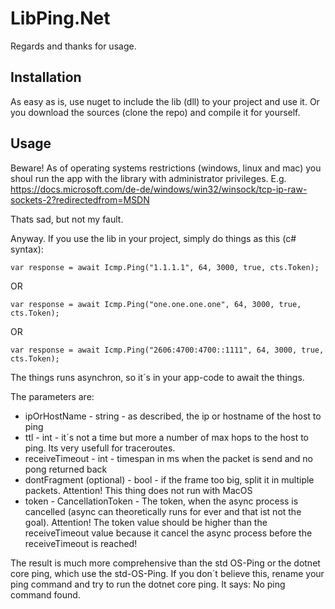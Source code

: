# LibPing.Net

Regards and thanks for usage.

## Installation
As easy as is, use nuget to include the lib (dll) to your project and use it.
Or you download the sources (clone the repo) and compile it for yourself.

## Usage
Beware!
As of operating systems restrictions (windows, linux and mac) you shoul run the app with the library with administrator privileges.
E.g. https://docs.microsoft.com/de-de/windows/win32/winsock/tcp-ip-raw-sockets-2?redirectedfrom=MSDN

Thats sad, but not my fault.

Anyway.
If you use the lib in your project, simply do things as this (c# syntax):

`var response = await Icmp.Ping("1.1.1.1", 64, 3000, true, cts.Token);`

OR

`var response = await Icmp.Ping("one.one.one.one", 64, 3000, true, cts.Token);`

OR

`var response = await Icmp.Ping("2606:4700:4700::1111", 64, 3000, true, cts.Token);`

The things runs asynchron, so it´s in your app-code to await the things.

The parameters are:
- ipOrHostName - string - as described, the ip or hostname of the host to ping
- ttl - int - it´s not a time but more a number of max hops to the host to ping. Its very usefull for traceroutes.
- receiveTimeout - int - timespan in ms when the packet is send and no pong returned back
- dontFragment (optional) - bool - if the frame too big, split it in multiple packets. Attention! This thing does not run with MacOS
- token - CancellationToken - The token, when the async process is cancelled (async can theoretically runs for ever and that ist not the goal). Attention! The token value should be higher than the receiveTimeout value because it cancel the async process before the receiveTimeout is reached!


The result is much more comprehensive than the std OS-Ping or the dotnet core ping, which use the std-OS-Ping.
If you don´t believe this, rename your ping command and try to run the dotnet core ping. It says: No ping command found.

